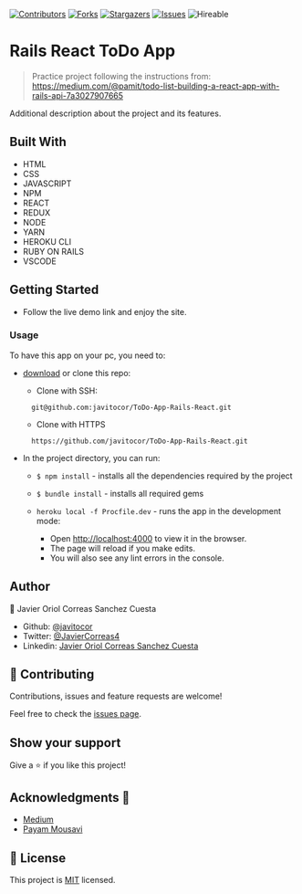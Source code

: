 <!--
*** Thanks for checking out this README Template. If you have a suggestion that would
*** make this better, please fork the repo and create a pull request or simply open
*** an issue with the tag "enhancement".
*** Thanks again! Now go create something AMAZING! :D
-->

<!-- PROJECT SHIELDS -->
<!--
*** I'm using markdown "reference style" links for readability.
*** Reference links are enclosed in brackets [ ] instead of parentheses ( ).
*** See the bottom of this document for the declaration of the reference variables
*** for contributors-url, forks-url, etc. This is an optional, concise syntax you may use.
*** https://www.markdownguide.org/basic-syntax/#reference-style-links
-->
[![Contributors][contributors-shield]][contributors-url] 
[![Forks][forks-shield]][forks-url] 
[![Stargazers][stars-shield]][stars-url] 
[![Issues][issues-shield]][issues-url] 
![Hireable](https://cdn.rawgit.com/hiendv/hireable/master/styles/default/yes.svg) 

# Rails React ToDo App

>  Practice project following the instructions from: https://medium.com/@pamit/todo-list-building-a-react-app-with-rails-api-7a3027907665


Additional description about the project and its features.

## Built With

- HTML 
- CSS
- JAVASCRIPT
- NPM
- REACT
- REDUX
- NODE
- YARN
- HEROKU CLI
- RUBY ON RAILS
- VSCODE

## Getting Started
- Follow the live demo link and enjoy the site.

### Usage
To have this app on your pc, you need to:
* [download](https://github.com/javitocor/ToDo-App-Rails-React/archive/development.zip) or clone this repo:
  - Clone with SSH:
  ```
    git@github.com:javitocor/ToDo-App-Rails-React.git
  ```
  - Clone with HTTPS
  ```
    https://github.com/javitocor/ToDo-App-Rails-React.git
  ```

* In the project directory, you can run:

  - `$ npm install` - installs all the dependencies required by the project
  - `$ bundle install` - installs all required gems

  - `heroku local -f Procfile.dev` - runs the app in the development mode:
    - Open [http://localhost:4000](http://localhost:4000) to view it in the browser.
    - The page will reload if you make edits.
    - You will also see any lint errors in the console.

## Author

👤 Javier Oriol Correas Sanchez Cuesta 
- Github: [@javitocor](https://github.com/javitocor) 
- Twitter: [@JavierCorreas4](https://twitter.com/JavierCorreas4) 
- Linkedin: [Javier Oriol Correas Sanchez Cuesta](https://www.linkedin.com/in/javier-correas-sanchez-cuesta-15289482/) 

## 🤝 Contributing

Contributions, issues and feature requests are welcome!

Feel free to check the [issues page](https://github.com/javitocor/ToDo-App-Rails-React/issues).

## Show your support

Give a ⭐️ if you like this project!

## Acknowledgments 🚀

- [Medium](https://medium.com/@pamit/todo-list-building-a-react-app-with-rails-api-7a3027907665)
- [Payam Mousavi](https://medium.com/@pamit)

## 📝 License

This project is [MIT](lic.url) licensed.

<!-- MARKDOWN LINKS & IMAGES -->
<!-- https://www.markdownguide.org/basic-syntax/#reference-style-links -->
[contributors-shield]: https://img.shields.io/github/contributors/javitocor/ToDo-App-Rails-React.svg?style=flat-square
[contributors-url]: https://github.com/javitocor/ToDo-App-Rails-React/graphs/contributors
[forks-shield]: https://img.shields.io/github/forks/javitocor/ToDo-App-Rails-React.svg?style=flat-square
[forks-url]: https://github.com/javitocor/ToDo-App-Rails-React/network/members
[stars-shield]: https://img.shields.io/github/stars/javitocor/ToDo-App-Rails-React.svg?style=flat-square
[stars-url]: https://github.com/javitocor/ToDo-App-Rails-React/stargazers
[issues-shield]: https://img.shields.io/github/issues/javitocor/ToDo-App-Rails-React.svg?style=flat-square
[issues-url]: https://github.com/javitocor/ToDo-App-Rails-React/issues